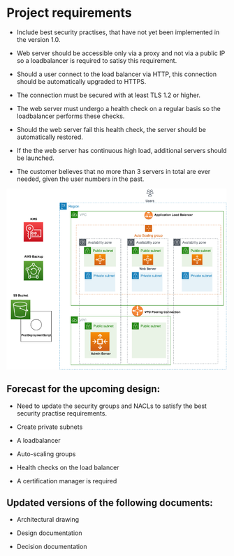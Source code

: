 # Project requirements

- Include best security practises, that have not yet been implemented in the version 1.0.

- Web server should be accessible only via a proxy and not via a public IP so a loadbalancer is required to satisy this requirement.

- Should a user connect to the load balancer via HTTP, this connection should be automatically upgraded to HTTPS.

- The connection must be secured with at least TLS 1.2 or higher.

- The web server must undergo a health check on a regular basis so the loadbalancer performs these checks.

- Should the web server fail this health check, the server should be automatically restored.

- If the the web server has continuous high load, additional servers should be launched. 

- The customer believes that no more than 3 servers in total are ever needed, given the user numbers in the past.


![01_Project_Requirements_v.1.1](../../../00_includes/PROJECT_01/Project-blue.drawio_4.png)

## Forecast for the upcoming design:

- Need to update the security groups and NACLs to satisfy the best security practise requirements.

- Create private subnets 

- A loadbalancer

- Auto-scaling groups

- Health checks on the load balancer

- A certification manager is required 


## Updated versions of the following documents:

- Architectural drawing

- Design documentation

- Decision documentation
